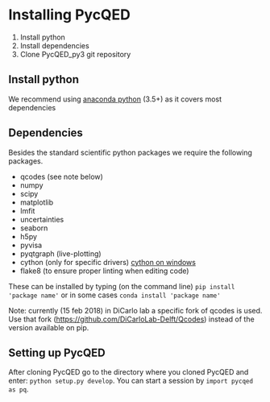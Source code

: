 # Installing PycQED
1. Install python
2. Install dependencies
3. Clone PycQED_py3 git repository

## Install python
We recommend using [anaconda python](https://www.continuum.io/downloads) (3.5+) as it covers most dependencies

## Dependencies
Besides the standard scientific python packages we require the following packages.

* qcodes (see note below)
* numpy
* scipy
* matplotlib
* lmfit
* uncertainties
* seaborn
* h5py
* pyvisa
* pyqtgraph (live-plotting)
* cython (only for specific drivers) [cython on windows](compiling_with_cython.md)
* flake8 (to ensure proper linting when editing code)

These can be installed by typing (on the command line)
``` pip install 'package name' ```
or in some cases
``` conda install 'package name' ```

Note: currently (15 feb 2018) in DiCarlo lab a specific fork of qcodes is used. Use that fork (https://github.com/DiCarloLab-Delft/Qcodes) instead of the version available on pip.

## Setting up PycQED
After cloning PycQED go to the directory where you cloned PycQED and enter: `python setup.py develop`.
You can start a session by `import pycqed as pq`.
